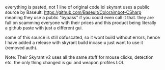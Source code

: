 everything is pasted, not 1 line of original code lol
skyrant uses a public source by Baseult: https://github.com/Baseult/Coloraimbot-CSharp
meaning they use a public "bypass" if you could even call it that.
they are full on scamming everyone with their prices and this product being literally a github paste with just a different gui.

some of this source is still obfuscated, so it wont build without errors,
hence I have added a release with skyrant build incase u just want to use it (removed auth).

Note: Their Skyrant v2 uses all the same stuff for mouse clicks, detection etc. the only thing changed is gui and weapon profiles LOL
